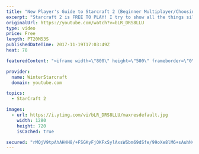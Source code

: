 ```yaml
---
title: "New Player's Guide to Starcraft 2 (Beginner Multiplayer/Choosing Race)"
excerpt: "Starcraft 2 is FREE TO PLAY! I try to show all the things silver league me wishes he had known in 2010!! Important Links (to outside resources): Sc2ReplayStats: https://sc2replaystats.com/ Team Liquid: http://www.teamliquid.net/ Reddit Resources: https://www.reddit.com/r/starcraft/wiki/related_reddits"
originalUrl: https://youtube.com/watch?v=bLR_DRS8LLU
type: video
price: Free
length: PT20M53S
publishedDateTime: 2017-11-19T17:03:49Z
heat: 78

featuredContent: "<iframe width=\"800\" height=\"500\" frameborder=\"0\" src=\"https://www.youtube.com/embed/bLR_DRS8LLU\" allow=\"accelerometer; autoplay; encrypted-media; gyroscope; picture-in-picture\" allowfullscreen></iframe>"

provider:
  name: WinterStarcraft
  domain: youtube.com

topics:
  - StarCraft 2

images:
  - url: https://i.ytimg.com/vi/bLR_DRS8LLU/maxresdefault.jpg
    width: 1280
    height: 720
    isCached: true

secured: "rMQjV9tpAhAH4H8/+FSGKyFjOKFxSylAxsWSbm69dSfe/99oXe8lM6+sAuhNvLY1zBxL/+2meCiIgc/tsRz20Jqj3RP3wfwgmxlsUuljHtoIa57Jl2nKCJpf6iA9p+YGPtF5DOQKpj3fNfm6kwI/TwiPwAop8QO/MZuw7acvXvVM4i/93BJMR7OKHsYqU0k/NmSUTAbTSk7kxckxt9EM4KFfqJ6Ilss7GWj9Ju+AGQH03PJqEOMA4f4hxkINojY+EYbiCYP7Gdy4wJx2Up5spIxRJegh0ZImA/4kXsDhfqLVA72N8Az4DjKi1JmCAdZl6KQYpqD2tG4xqP2GKVZTh8uZwtLUXWjeVuKHlzHSYm/F3ZXGuu6DJg2lVJ3fNqzHmYVQeEX2tTiXaY71EQlmbUg71EqWo3VcnSmmfqa6SO9juB+LDvv6bAnYh+xS5Ix0;MbInwPHxUh3irK/jXBuMIQ=="
---
```


